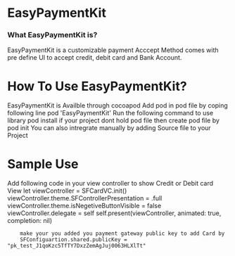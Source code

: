 # EasyPaymentKit
### What EasyPaymentKit is?
EasyPaymentKit is a customizable payment Acccept Method comes with pre define UI to accept credit, debit card and  Bank Account.
# How To Use EasyPaymentKit?
  EasyPaymentKit is Availble through cocoapod
  Add pod in pod file by coping following line 
  pod 'EasyPaymentKit' 
  Run the following command to use library
  pod install
  if your project dont hold pod file then create pod file by pod init
   You can also intregrate manually by adding Source file to your Project
   
 # Sample Use
 Add following code in your view controller to show Credit or Debit card View
         let viewController = SFCardVC.init()
        viewController.theme.SFControllerPresentation = .full
        viewController.theme.isNegetiveButtonVisible = false
               viewController.delegate = self
        self.present(viewController, animated: true, completion: nil)
        
        make your you added you payment gateway public key to add Card by 
        SFConfiguartion.shared.publicKey = "pk_test_J1qoKzc5TfTY7DxzZemAgJuj0063HLXlTt"

